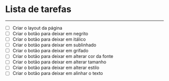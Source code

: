 # Lista de tarefas

---

* [ ] Criar o layout da página 
* [ ] Criar o botão para deixar em negrito
* [ ] Criar o botão para deixar em itálico
* [ ] Criar o botão para deixar em sublinhado
* [ ] Criar o botão para deixar em grifado
* [ ] Criar o botão para deixar em alterar cor da fonte
* [ ] Criar o botão para deixar em alterar tamanho 
* [ ] Criar o botão para deixar em alterar estilo
* [ ] Criar o botão para deixar em alinhar o texto
